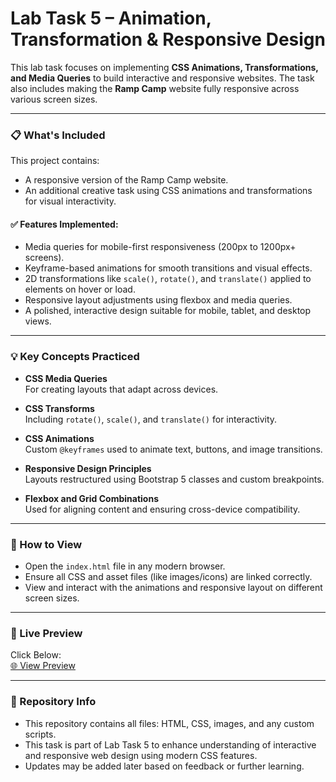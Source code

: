 # Lab Task 5 – Animation, Transformation & Responsive Design

This lab task focuses on implementing **CSS Animations, Transformations, and Media Queries** to build interactive and responsive websites. The task also includes making the **Ramp Camp** website fully responsive across various screen sizes.

---

### 📋 What's Included

This project contains:

- A responsive version of the Ramp Camp website.
- An additional creative task using CSS animations and transformations for visual interactivity.

#### ✅ Features Implemented:

- Media queries for mobile-first responsiveness (200px to 1200px+ screens).
- Keyframe-based animations for smooth transitions and visual effects.
- 2D transformations like `scale()`, `rotate()`, and `translate()` applied to elements on hover or load.
- Responsive layout adjustments using flexbox and media queries.
- A polished, interactive design suitable for mobile, tablet, and desktop views.

---

### 💡 Key Concepts Practiced

- **CSS Media Queries**  
  For creating layouts that adapt across devices.

- **CSS Transforms**  
  Including `rotate()`, `scale()`, and `translate()` for interactivity.

- **CSS Animations**  
  Custom `@keyframes` used to animate text, buttons, and image transitions.

- **Responsive Design Principles**  
  Layouts restructured using Bootstrap 5 classes and custom breakpoints.

- **Flexbox and Grid Combinations**  
  Used for aligning content and ensuring cross-device compatibility.

---

### 🔗 How to View

- Open the `index.html` file in any modern browser.
- Ensure all CSS and asset files (like images/icons) are linked correctly.
- View and interact with the animations and responsive layout on different screen sizes.

---

### 🔗 Live Preview

Click Below:  
[🌐 View Preview](#)

---

### 📁 Repository Info

- This repository contains all files: HTML, CSS, images, and any custom scripts.
- This task is part of Lab Task 5 to enhance understanding of interactive and responsive web design using modern CSS features.
- Updates may be added later based on feedback or further learning.

